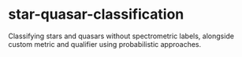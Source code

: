 # star-quasar-classification
Classifying stars and quasars without spectrometric labels, alongside custom metric and qualifier using probabilistic approaches.

